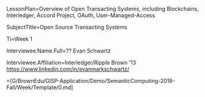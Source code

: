LessonPlan=Overview of Open Transacting Systems, including Blockchains, Interledger, Accord Project, OAuth, User-Managed-Access

SubjectTitle=Open Source Transacting Systems

Ti=Week 1

Interviewee.Name.Full=?? Evan Schwartz

Interviewee.Affiliation=Interledger/Ripple Brown '13 https://www.linkedin.com/in/evanmarkschwartz/

=[G/BrownEdu/GISP-Application/Demo/SemanticComputing-2018-Fall/Week/Template/0.md]